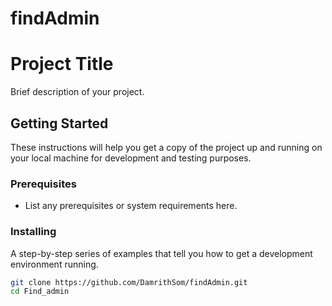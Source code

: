 # findAdmin
# Project Title

Brief description of your project.

## Getting Started

These instructions will help you get a copy of the project up and running on your local machine for development and testing purposes.

### Prerequisites

- List any prerequisites or system requirements here.

### Installing

A step-by-step series of examples that tell you how to get a development environment running.

```bash
git clone https://github.com/DamrithSom/findAdmin.git
cd Find_admin
